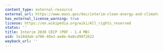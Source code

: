 ```yaml
---
content_type: external-resource
external_url: https://www.mass.gov/doc/interim-clean-energy-and-climate-plan-for-2030-december-30-2020/download
has_external_license_warning: true
license: https://en.wikipedia.org/wiki/All_rights_reserved
status: ''
title: Interim 2030 CECP (PDF - 1.4 MB)
uid: 3a18ddab-a706-40a3-ae8e-6a8cd98f2622
wayback_url: ''
---
```


